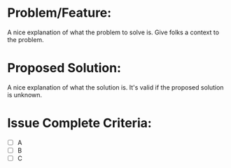 # Problem/Feature:

A nice explanation of what the problem to solve is.  Give folks a context to the problem.

# Proposed Solution:

A nice explanation of what the solution is.  It's valid if the proposed solution is unknown.

# Issue Complete Criteria:

- [ ] A
- [ ] B
- [ ] C
